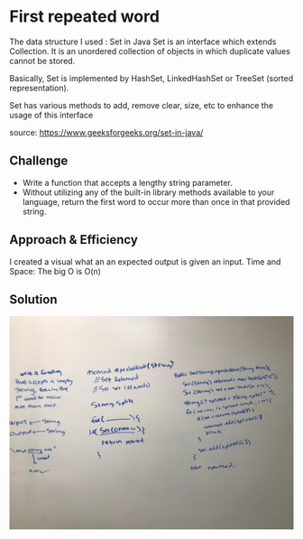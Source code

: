 # First repeated word
<!-- Short summary or background information -->
The data structure I used :
Set in Java
Set is an interface which extends Collection. It is an unordered collection of objects in which duplicate values cannot be stored.

Basically, Set is implemented by HashSet, LinkedHashSet or TreeSet (sorted representation).

Set has various methods to add, remove clear, size, etc to enhance the usage of this interface

source: https://www.geeksforgeeks.org/set-in-java/

## Challenge
<!-- Description of the challenge -->
* Write a function that accepts a lengthy string parameter.
* Without utilizing any of the built-in library methods available to your language, return the first word to occur more than once in that provided string.

## Approach & Efficiency
<!-- What approach did you take? Why? What is the Big O space/time for this approach? -->
I created a visual what an an expected output is given an input. Time and Space: The big O is O(n)

## Solution
<!-- Embedded whiteboard image -->
![repeated_words](../assets/img/repeated_words.jpg)